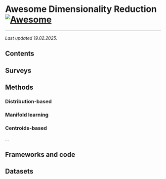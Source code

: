 # Awesome Dimensionality Reduction [![Awesome](https://cdn.rawgit.com/sindresorhus/awesome/d7305f38d29fed78fa85652e3a63e154dd8e8829/media/badge.svg)](https://github.com/sindresorhus/awesome)
---
*Last updated 19.02.2025.*

## Contents

## Surveys

## Methods

### Distribution-based
### Manifold learning
### Centroids-based
...

## Frameworks and code

## Datasets